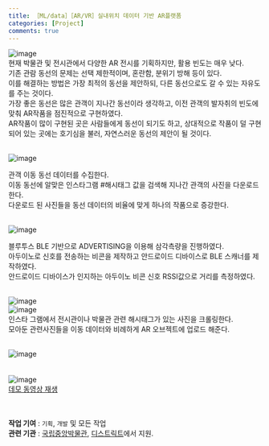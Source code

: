 ```yaml
---
title: ［ML/data］［AR/VR］실내위치 데이터 기반 AR플랫폼
categories: [Project]
comments: true
---
```


![image](https://user-images.githubusercontent.com/55519519/126910031-4a4e8cbd-6b06-4e6a-a29b-78bc906353d9.png)<br>
현재 박물관 및 전시관에서 다양한 AR 전시를 기획하지만, 활용 빈도는 매우 낮다.<br>
기존 관람 동선의 문제는 선택 제한적이며, 혼란함, 분위기 방해 등이 있다.<br>
이를 해결하는 방법은 가장 최적의 동선을 제안하되, 다른 동선으로도 갈 수 있는 자유도를 주는 것이다.<br>
가장 좋은 동선은 많은 관객이 지나간 동선이라 생각하고, 이전 관객의 발자취의 빈도에 맞춰 AR작품을 점진적으로 구현하였다.<br>
AR작품이 많이 구현된 곳은 사람들에게 동선이 되기도 하고, 상대적으로 작품이 덜 구현되어 있는 곳에는 호기심을 불러, 자연스러운 동선의 제안이 될 것이다. <br><br>

![image](https://user-images.githubusercontent.com/55519519/126910097-7ae6ed54-4846-4e04-b82b-5bb3832548f2.png)<br>

관객 이동 동선 데이터를 수집한다.<br>
이동 동선에 알맞은 인스타그램 #해시태그 값을 검색해 지나간 관객의 사진을 다운로드 한다.<br>
다운로드 된 사진들을 동선 데이터의 비율에 맞게 하나의 작품으로 증강한다.<br><br>


![image](https://user-images.githubusercontent.com/55519519/126910071-bf213289-74d9-4405-aba4-7fcf3621f0f4.png)<br>

블루투스 BLE 기반으로 ADVERTISING을 이용해 삼각측량을 진행하였다. <br>
아두이노로 신호를 전송하는 비콘을 제작하고 안드로이드 디바이스로 BLE 스캐너를 제작하였다.<br>
안드로이드 디바이스가 인지하는 아두이노 비콘 신호 RSSI값으로 거리를 측정하였다.<br><br>

![image](https://user-images.githubusercontent.com/55519519/126910118-a36a7030-df2c-4714-945d-0f1f7f60bf81.png)<br>
![image](https://user-images.githubusercontent.com/55519519/126910125-c624b567-1d2d-40d3-8e08-48ba95230bc9.png)<br>
인스타 그램에서 전시관이나 박물관 관련 해시태그가 있는 사진을 크롤링한다.<br>
모아둔 관련사진들을 이동 데이터와 비례하게 AR 오브젝트에 업로드 해준다.<br><br>


![image](https://user-images.githubusercontent.com/55519519/126910104-7a335b11-1a47-40a3-9524-b1d174f4cef1.png)<br><br><br>
![image](https://user-images.githubusercontent.com/55519519/126910314-d9b2854d-ea17-40da-a8f7-d6d49d9fff82.png)
<br>
[데모 동영상 재생]
<br><br><br>



<b>작업 기여</b> : `기획`, `개발` 및 모든 작업  <br>
<b>관련 기관</b> : [국립중앙박물관], [디스트릭트]에서 지원.<br>

[국립중앙박물관]:  https://www.museum.go.kr/site/main/home
[디스트릭트]:  http://www.dstrict.com/kr_about
[데모 동영상 재생]: https://drive.google.com/file/d/1MQfWMtCFVt1hlitIfkcAfMmlzjEm7Fn1/view?usp=sharing
